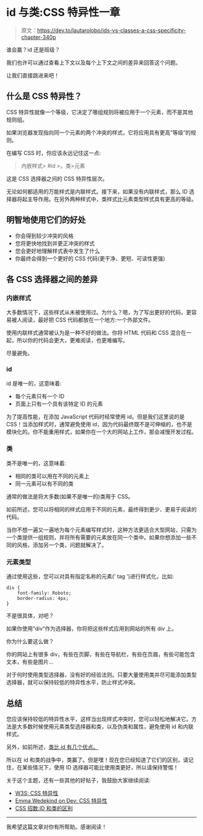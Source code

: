 # id 与类:CSS 特异性一章

> 原文：<https://dev.to/lautarolobo/ids-vs-classes-a-css-specificity-chapter-340p>

谁会赢？id 还是班级？

我们也许可以通过查看上下文以及每个上下文之间的差异来回答这个问题。

让我们直接跳进来吧！

## 什么是 CSS 特异性？

CSS 特异性就像一个等级，它决定了哪组规则将被应用于一个元素，而不是其他规则组。

如果浏览器发现指向同一个元素的两个冲突的样式，它将应用具有更高“等级”的规则。

在编写 CSS 时，你应该永远记住这一点:

> 内嵌样式> #id >。类>元素

这是 CSS 选择器之间的 CSS 特异性层次。

无论如何都适用的万能样式是内联样式。接下来，如果没有内联样式，那么 ID 选择器将起主导作用。在另外两种样式中，类样式比元素类型样式具有更高的等级。

## 明智地使用它们的好处

*   你会得到较少冲突的风格
*   您将更快地找到并更正冲突的样式
*   您会更好地理解样式表中发生了什么
*   你最终会得到一个更好的 CSS 代码(更干净、更短、可读性更强)

## 各 CSS 选择器之间的差异

### 内嵌样式

大多数情况下，这些样式从未被使用过。为什么？嗯，为了写出更好的代码，更容易被人阅读，最好把 CSS 代码都放在一个地方:一个外部文件。

使用内联样式通常被认为是一种不好的做法。你将 HTML 代码和 CSS 混合在一起，所以你的代码会更大，更难阅读，也更难编写。

尽量避免。

### id

id 是唯一的，这意味着:

*   每个元素只有一个 ID
*   页面上只有一个具有该特定 ID 的元素

为了提高性能，在添加 JavaScript 代码时经常使用 id。但是我们这里说的是 CSS！当添加样式时，通常避免使用 id，因为代码最终既不是可伸缩的，也不是模块化的。你不能重用样式，如果你在一个大的网站上工作，那会减慢开发过程。

### 类

类不是唯一的，这意味着:

*   相同的类可以用在不同的元素上
*   同一元素可以有不同的类

通常的做法是将大多数(如果不是唯一的)类用于 CSS。

如前所述，您可以将相同的样式应用于不同的元素，最终得到更少、更易于阅读的代码。

当你不想一遍又一遍地为每个元素编写样式时，这种方法更适合大型网站，只需为一个类提供一组规则，并将所有需要的元素放在同一个类中。如果你想添加一些不同的风格，添加另一个类，问题就解决了。

### 元素类型

通过使用这些，您可以对具有指定名称的元素(' tag ')进行样式化，比如:

```
div {
    font-family: Roboto;
    border-radius: 4px;
} 
```

不是很具体，对吧？

如果你使用“div”作为选择器，你将把这些样式应用到网站的所有 div 上。

你为什么要这么做？

你的网站上有很多 div，有些在页脚，有些在导航栏，有些在页眉，有些可能包含文本，有些是图片…

对于何时使用类型选择器，没有好的经验法则。只要大量使用类并尽可能添加类型选择器，就可以保持较低的特异性水平，防止样式冲突。

## 总结

您应该保持较低的特异性水平，这样当出现样式冲突时，您可以轻松地解决它。方法是大多数时候使用元素类型选择器和类，以及伪类和属性，避免使用 id 和内联样式。

另外，如前所述，[类比 id 有几个优点。](https://dev.to/clairecodes/reasons-not-to-use-ids-in-css-4ni4)

所以在 id 和类的战争中，类赢了。但是嘿！现在您已经知道了它们的区别，请记住，在某些情况下，使用 ID 选择器可能比使用类更好，所以请保持警惕！

关于这个主题，还有一些其他的好帖子，我鼓励大家继续阅读:

*   [W3S: CSS 特异性](https://www.w3schools.com/css/css_specificity.asp)
*   [Emma Wedekind on Dev: CSS 特异性](https://dev.to/emmawedekind/css-specificity-1kca)
*   [CSS 招数:ID 和类的区别](https://css-tricks.com/the-difference-between-id-and-class/)

* * *

我希望这篇文章对你有所帮助。感谢阅读！